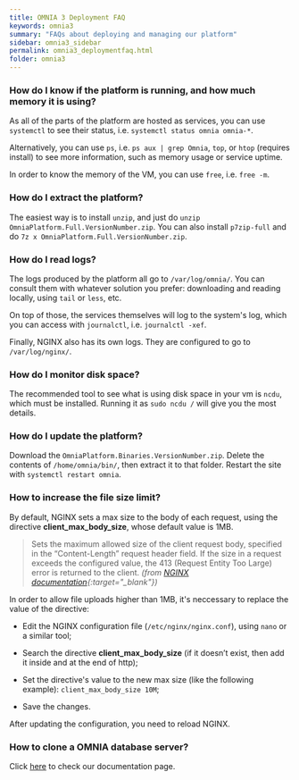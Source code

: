 ```yaml
---
title: OMNIA 3 Deployment FAQ
keywords: omnia3
summary: "FAQs about deploying and managing our platform"
sidebar: omnia3_sidebar
permalink: omnia3_deploymentfaq.html
folder: omnia3
---
```


### How do I know if the platform is running, and how much memory it is using?

As all of the parts of the platform are hosted as services, you can use `systemctl` to see their status, i.e. `systemctl status omnia omnia-*`.

Alternatively, you can use `ps`, i.e. `ps aux | grep Omnia`, `top`, or `htop` (requires install) to see more information, such as memory usage or service uptime.

In order to know the memory of the VM, you can use `free`, i.e. `free -m`.

### How do I extract the platform?

The easiest way is to install `unzip`, and just do `unzip OmniaPlatform.Full.VersionNumber.zip`. You can also install `p7zip-full` and do `7z x OmniaPlatform.Full.VersionNumber.zip`.

### How do I read logs?

The logs produced by the platform all go to `/var/log/omnia/`. You can consult them with whatever solution you prefer: downloading and reading locally, using `tail` or `less`, etc.

On top of those, the services themselves will log to the system's log, which you can access with `journalctl`, i.e. `journalctl -xef`.

Finally, NGINX also has its own logs. They are configured to go to `/var/log/nginx/`.

### How do I monitor disk space?

The recommended tool to see what is using disk space in your vm is `ncdu`, which must be installed. Running it as `sudo ncdu /` will give you the most details.

### How do I update the platform?
Download the `OmniaPlatform.Binaries.VersionNumber.zip`. Delete the contents of `/home/omnia/bin/`, then extract it to that folder. Restart the site with `systemctl restart omnia`.

### How to increase the file size limit?

By default, NGINX sets a max size to the body of each request, using the directive **client_max_body_size**, whose default value is 1MB.
> Sets the maximum allowed size of the client request body, specified in the “Content-Length” request header field. If the size in a request exceeds the configured value, the 413 (Request Entity Too Large) error is returned to the client. *(from [NGINX documentation](https://nginx.org/en/docs/http/ngx_http_core_module.html){:target="\_blank"})*

In order to allow file uploads higher than 1MB, it's neccessary to replace the value of the directive:

* Edit the NGINX configuration file (`/etc/nginx/nginx.conf`), using `nano` or a similar tool;

* Search the directive **client_max_body_size** (if it doesn’t exist, then add it inside and at the end of http);

* Set the directive's value to the new max size (like the following example): `client_max_body_size 10M`;

* Save the changes.

After updating the configuration, you need to reload NGINX.

### How to clone a OMNIA database server?

Click [here](omnia3_clonedatabaseserver.html) to check our documentation page.

